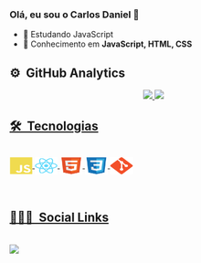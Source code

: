### Olá, eu sou o Carlos Daniel 👋

- 🌱 Estudando JavaScript
- 💬 Conhecimento em **JavaScript, HTML, CSS**

## ⚙️ &nbsp;GitHub Analytics
<div align="center">
  <a href="https://github.com/CarlosDSSilva">
  <img height="180em" src="https://github-readme-stats.vercel.app/api?username=CarlosDSSilva&show_icons=true&theme=dracula&include_all_commits=true&count_private=true"/>
  <img height="180em" src="https://github-readme-stats.vercel.app/api/top-langs/?username=CarlosDSSilva&layout=compact&langs_count=7&theme=dracula"/>
</div>
  <h2> 🛠 &nbsp;Tecnologias</h2>
<div style="display: inline_block"><br>
  <img align="center" alt="Rafa-Js" height="30" width="40" src="https://raw.githubusercontent.com/devicons/devicon/master/icons/javascript/javascript-plain.svg">
  <img align="center" alt="Rafa-React" height="30" width="40" src="https://raw.githubusercontent.com/devicons/devicon/master/icons/react/react-original.svg">
  <img align="center" alt="Rafa-HTML" height="30" width="40" src="https://raw.githubusercontent.com/devicons/devicon/master/icons/html5/html5-original.svg">
  <img align="center" alt="Rafa-CSS" height="30" width="40" src="https://raw.githubusercontent.com/devicons/devicon/master/icons/css3/css3-original.svg">
  <img align="center" alt="Rafa-Python" height="30" width="40" src="https://raw.githubusercontent.com/devicons/devicon/master/icons/git/git-original.svg">
</div>
  <br></br>
  
  <h2> 👨🏽‍🦲 &nbsp;Social Links</h2>
  <div style="display: inline_block"><br>
 <a href="https://instagram.com/daniel__santoss31" target="_blank"><img src="https://img.shields.io/badge/-Instagram-%23E4405F?style=for-the-badge&logo=instagram&logoColor=white" target="_blank"></a>
 </div>
